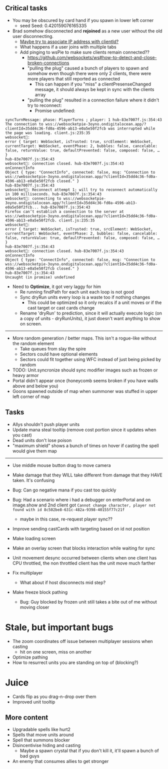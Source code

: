## Critical tasks
- You may be obscured by card hand if you spawn in lower left corner
    - seed Seed: 0.420159076165335
- Brad somehow disconnected and **rejoined** as a new user without the old user disconnecting.
    - [Maybe try to associate IP address with clientId?](https://stackoverflow.com/questions/14822708/how-to-get-client-ip-address-with-websocket-websockets-ws-library-in-node-js)
    - What happens if a user joins with multiple tabs
    - Add pinging to wsPie to make sure clients remain connected??
        - https://github.com/websockets/ws#how-to-detect-and-close-broken-connections
        - "pulling the plug" caused a bunch of players to spawn and somehow even though there were only 2 clients,  there were more players that still reported as connected
            - This can happen if you "miss" a clientPresenseChanged message, it should always be kept in
            sync with the clients array
        - "pulling the plug" resulted in a connection failure where it didn't try to reconnect:
            - Promise undefined:
```
syncTurnMessage: phase: PlayerTurns ; player: 1 hub-83e7007f.js:354:43
The connection to wss://websocketpie-3oyno.ondigitalocean.app/?clientId=35dd4c36-fd0a-4596-ab13-e0a5e50f2fcb was interrupted while the page was loading. client.js:235:35
websocket🥧: 
error { target: WebSocket, isTrusted: true, srcElement: WebSocket, currentTarget: WebSocket, eventPhase: 2, bubbles: false, cancelable: false, returnValue: true, defaultPrevented: false, composed: false, … }
hub-83e7007f.js:354:43
websocket🥧: connection closed. hub-83e7007f.js:354:43
onConnectInfo 
Object { type: "ConnectInfo", connected: false, msg: "Connection to wss://websocketpie-3oyno.ondigitalocean.app/?clientId=35dd4c36-fd0a-4596-ab13-e0a5e50f2fcb closed." }
hub-83e7007f.js:354:43
websocket🥧: Reconnect attempt 1; will try to reconnect automatically in 100 milliseconds. hub-83e7007f.js:354:43
websocket🥧: connecting to wss://websocketpie-3oyno.ondigitalocean.app/?clientId=35dd4c36-fd0a-4596-ab13-e0a5e50f2fcb... hub-83e7007f.js:354:43
Firefox can’t establish a connection to the server at wss://websocketpie-3oyno.ondigitalocean.app/?clientId=35dd4c36-fd0a-4596-ab13-e0a5e50f2fcb. client.js:235:35
websocket🥧: 
error { target: WebSocket, isTrusted: true, srcElement: WebSocket, currentTarget: WebSocket, eventPhase: 2, bubbles: false, cancelable: false, returnValue: true, defaultPrevented: false, composed: false, … }
hub-83e7007f.js:354:43
websocket🥧: connection closed. hub-83e7007f.js:354:43
onConnectInfo 
Object { type: "ConnectInfo", connected: false, msg: "Connection to wss://websocketpie-3oyno.ondigitalocean.app/?clientId=35dd4c36-fd0a-4596-ab13-e0a5e50f2fcb closed." }
hub-83e7007f.js:354:43
Uncaught (in promise) undefined 
```
- Need to **Optimize**, it got very laggy for him
    - Re running findPath for each unit each loop is not good
    - Sync dryRun units every loop is a waste too if nothing changes
        - This could be optimized so it only recalcs if a unit moves or if the cast target or cast cards change
    - Rename 'dryRun' to prediction, since it will actually execute logic (on a copy of units - dryRunUnits), it just doesn't want anything to show on screen.

---
- More random generation / better maps.  This isn't a rogue-like without the random element
    - Take queues from slay the spire
    - Sectors could have optional elements
    - Sectors could fit together using WFC instead of just being picked by random
- TODO: Unit.syncronize should sync modifier images such as frozen or heavy armor
- Portal didn't appear once (honeycomb seems broken if you have walls above and below you)
- Goons spawned outside of map when summoner was stuffed in upper left corner of map

## Tasks

- Allys shouldn't push player units
- Update mana steal tooltip (remove cost portion since it updates when you cast)
- Dead units don't lose poison
- "maximum shield" shows a bunch of times on hover if casting the spell would give them map
---
- Use middle mouse button drag to move camera
- Make damage that they WILL take different from damage that they HAVE taken.  It's confusing

- Bug: Can go negative mana if you cast too quickly
- Bug: Had a scenario where i had a debugger on enterPortal and on image.show
and 2nd client got `Cannot change character, player not found with id 8c502be8-631c-482a-9398-40155f77c21f`
    - maybe in this case, re-request player sync??
- Improve sending castCards with targeting based on id not position
- Make loading screen
- Make an overlay screen that blocks interaction while waiting for sync
- Unit movement desync occurred between clients when one client has CPU throttled, the non throttled client has the unit move much farther
- Fix multiplayer
    - What about if host disconnects mid step?
- Make freeze block pathing
    - Bug: Guy blocked by frozen unit still takes a bite out of me without moving closer

# Stale, but important bugs

- The zoom coordinates off issue between multiplayer sessions when casting
    - hit on one screen, miss on another
- Optimize pathing
- How to resurrect units you are standing on top of (blocking?)

# Juice
- Cards flip as you drag-n-drop over them
- Improved unit tooltip

## More content
- Upgradable spells like hurt2
- Spells that move units around
- Spell that summons blocker
- Disincentivise hiding and casting
    - Maybe a spawn crystal that if you don't kill it, it'll spawn a bunch of bad guys
- An enemy that consumes allies to get stronger